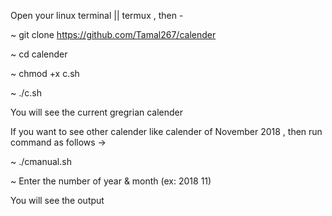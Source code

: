 Open your linux terminal || termux , then - 

~ git clone https://github.com/Tamal267/calender

~ cd calender

~ chmod +x c.sh

~ ./c.sh

You will see the current gregrian calender

If you want to see other calender like calender of November 2018 , then run command as follows ->

~ ./cmanual.sh

~ Enter the number of year & month (ex: 2018 11)

You will see the output
